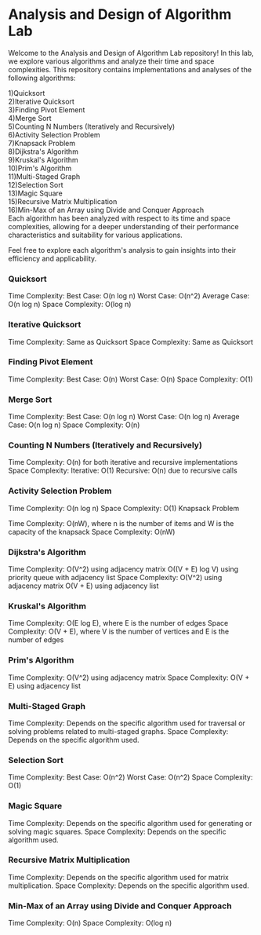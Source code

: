  <h1>Analysis and Design of Algorithm Lab</h1>
Welcome to the Analysis and Design of Algorithm Lab repository! In this lab, we explore various algorithms and analyze their time and space complexities. This repository contains implementations and analyses of the following algorithms:

1)Quicksort
<br>
2)Iterative Quicksort
<br>
3)Finding Pivot Element
<br>
4)Merge Sort
<br>
5)Counting N Numbers (Iteratively and Recursively)
<br>
6)Activity Selection Problem
<br>
7)Knapsack Problem
<br>
8)Dijkstra's Algorithm
<br>
9)Kruskal's Algorithm
<br>
10)Prim's Algorithm
<br>
11)Multi-Staged Graph
<br>
12)Selection Sort
<br>
13)Magic Square
<br>
15)Recursive Matrix Multiplication
<br>
16)Min-Max of an Array using Divide and Conquer Approach
<br>
Each algorithm has been analyzed with respect to its time and space complexities, allowing for a deeper understanding of their performance characteristics and suitability for various applications.

Feel free to explore each algorithm's analysis to gain insights into their efficiency and applicability.


### Quicksort

Time Complexity:
Best Case: O(n log n)
Worst Case: O(n^2)
Average Case: O(n log n)
Space Complexity: O(log n)
### Iterative Quicksort

Time Complexity: Same as Quicksort
Space Complexity: Same as Quicksort
### Finding Pivot Element

Time Complexity:
Best Case: O(n)
Worst Case: O(n)
Space Complexity: O(1)
### Merge Sort

Time Complexity:
Best Case: O(n log n)
Worst Case: O(n log n)
Average Case: O(n log n)
Space Complexity: O(n)
### Counting N Numbers (Iteratively and Recursively)

Time Complexity: O(n) for both iterative and recursive implementations
Space Complexity:
Iterative: O(1)
Recursive: O(n) due to recursive calls
### Activity Selection Problem

Time Complexity: O(n log n)
Space Complexity: O(1)
Knapsack Problem

Time Complexity: O(nW), where n is the number of items and W is the capacity of the knapsack
Space Complexity: O(nW)
### Dijkstra's Algorithm

Time Complexity:
O(V^2) using adjacency matrix
O((V + E) log V) using priority queue with adjacency list
Space Complexity:
O(V^2) using adjacency matrix
O(V + E) using adjacency list
### Kruskal's Algorithm

Time Complexity: O(E log E), where E is the number of edges
Space Complexity: O(V + E), where V is the number of vertices and E is the number of edges
### Prim's Algorithm

Time Complexity: O(V^2) using adjacency matrix
Space Complexity: O(V + E) using adjacency list
### Multi-Staged Graph
Time Complexity: Depends on the specific algorithm used for traversal or solving problems related to multi-staged graphs.
Space Complexity: Depends on the specific algorithm used.
### Selection Sort
Time Complexity:
Best Case: O(n^2)
Worst Case: O(n^2)
Space Complexity: O(1)
### Magic Square
Time Complexity: Depends on the specific algorithm used for generating or solving magic squares.
Space Complexity: Depends on the specific algorithm used.
### Recursive Matrix Multiplication
Time Complexity: Depends on the specific algorithm used for matrix multiplication.
Space Complexity: Depends on the specific algorithm used.
### Min-Max of an Array using Divide and Conquer Approach
Time Complexity: O(n)
Space Complexity: O(log n)
